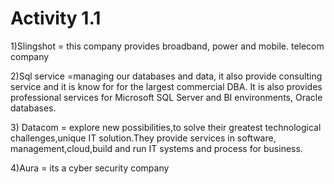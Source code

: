 # Activity 1.1

1\)Slingshot = this company provides broadband, power and mobile. telecom company

2\)Sql service =managing our databases and data, it also provide consulting service  and it is know for for the largest commercial DBA. It is also provides professional services for Microsoft SQL Server and BI environments, Oracle databases. 

3\) Datacom =   explore new possibilities,to solve their greatest technological challenges,unique IT solution.They provide services in software, management,cloud,build and run IT systems and process for business.

4\)Aura = its a cyber security company 

